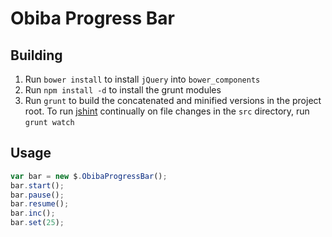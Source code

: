 # Obiba Progress Bar

## Building

1. Run `bower install` to install `jQuery` into `bower_components`
2. Run `npm install -d` to install the grunt modules
3. Run `grunt` to build the concatenated and minified versions in the project root. To run [jshint](http://www.jshint.com) continually on file changes in the `src` directory, run `grunt watch`

## Usage

```javascript
var bar = new $.ObibaProgressBar();
bar.start();
bar.pause();
bar.resume();
bar.inc();
bar.set(25);
```

